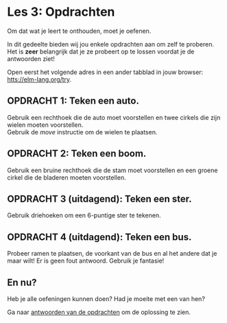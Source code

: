 # Les 3: Opdrachten

Om dat wat je leert te onthouden, moet je oefenen.

In dit gedeelte bieden wij jou enkele opdrachten aan om zelf te proberen. Het is **zeer** belangrijk dat je ze probeert op te lossen voordat je de antwoorden ziet!

Open eerst het volgende adres in een ander tabblad in jouw browser:
<a href='https://elm-lang.org/try' target='_blank'>htts://elm-lang.org/try</a>.   

## OPDRACHT 1: Teken een auto.

Gebruik een rechthoek die de auto moet voorstellen
en twee cirkels die zijn wielen moeten voorstellen.  
Gebruik de *move* instructie om de wielen te plaatsen.

## OPDRACHT 2: Teken een boom.

Gebruik een bruine rechthoek die de stam moet voorstellen 
en een groene cirkel die de bladeren moeten voorstellen.

## OPDRACHT 3 (uitdagend): Teken een ster.

Gebruik driehoeken om een 6-puntige ster te tekenen.

## OPDRACHT 4 (uitdagend): Teken een bus.

Probeer ramen te plaatsen, de voorkant van de bus
en al het andere dat je maar wilt! Er is geen
fout antwoord. Gebruik je fantasie!

## En nu?

Heb je alle oefeningen kunnen doen? Had je moeite met een van hen?

Ga naar [antwoorden van de opdrachten](/les_3_antwoorden.html)
om de oplossing te zien.
